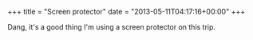 +++
title = "Screen protector"
date = "2013-05-11T04:17:16+00:00"
+++

Dang, it's a good thing I'm using a screen protector on this trip.
			